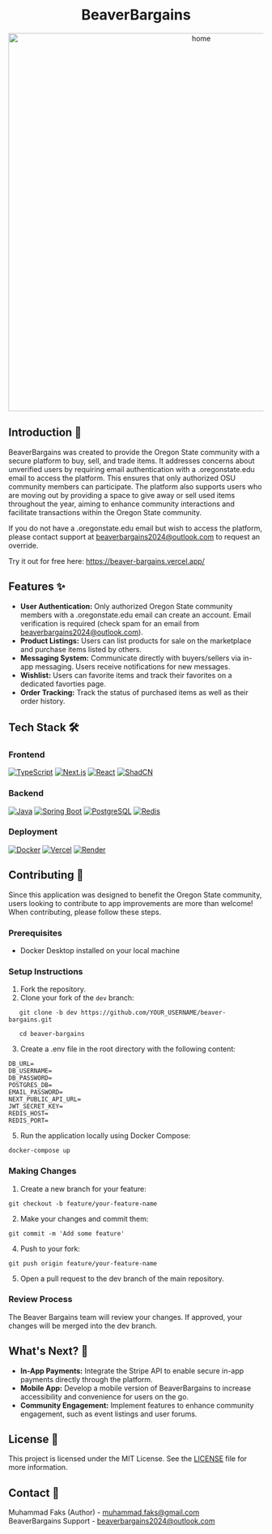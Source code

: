 <div align="center">
  <h1 align="center">BeaverBargains</h1>
  <img width="746" height="auto" alt="home" src="https://github.com/user-attachments/assets/f4177c87-a9fa-423b-9a10-fe05aa7f2488">
</div>

## Introduction 🚀

BeaverBargains was created to provide the Oregon State community with a secure platform to buy, sell, and trade items. It addresses concerns about unverified users by requiring email authentication with a .oregonstate.edu email to access the platform. This ensures that only authorized OSU community members can participate. The platform also supports users who are moving out by providing a space to give away or sell used items throughout the year, aiming to enhance community interactions and facilitate transactions within the Oregon State community.

If you do not have a .oregonstate.edu email but wish to access the platform, please contact support at [beaverbargains2024@outlook.com](mailto:beaverbargains2024@outlook.com) to request an override.

Try it out for free here: https://beaver-bargains.vercel.app/

## Features ✨

- **User Authentication:** Only authorized Oregon State community members with a .oregonstate.edu email can create an account. Email verification is required (check spam for an email from beaverbargains2024@outlook.com).
- **Product Listings:** Users can list products for sale on the marketplace and purchase items listed by others.
- **Messaging System:** Communicate directly with buyers/sellers via in-app messaging. Users receive notifications for new messages.
- **Wishlist:** Users can favorite items and track their favorites on a dedicated favorties page.
- **Order Tracking:** Track the status of purchased items as well as their order history.

## Tech Stack 🛠️

### Frontend

[![TypeScript](https://img.shields.io/badge/TypeScript-007ACC?style=for-the-badge&logo=typescript&logoColor=white)](https://www.typescriptlang.org/)
[![Next.js](https://img.shields.io/badge/Next.js-000000?style=for-the-badge&logo=nextdotjs&logoColor=white)](https://nextjs.org/)
[![React](https://img.shields.io/badge/React-61DAFB?style=for-the-badge&logo=react&logoColor=white)](https://reactjs.org/)
[![ShadCN](https://img.shields.io/badge/ShadCN-FFA500?style=for-the-badge&logo=ShadCN&logoColor=white)](https://shadcn.dev/)

### Backend

[![Java](https://img.shields.io/badge/Java-007396?style=for-the-badge&logo=java&logoColor=white)](https://www.java.com/)
[![Spring Boot](https://img.shields.io/badge/Spring_Boot-6DB33F?style=for-the-badge&logo=spring-boot&logoColor=white)](https://spring.io/projects/spring-boot)
[![PostgreSQL](https://img.shields.io/badge/PostgreSQL-316192?style=for-the-badge&logo=postgresql&logoColor=white)](https://www.postgresql.org/)
[![Redis](https://img.shields.io/badge/Redis-DC382D?style=for-the-badge&logo=redis&logoColor=white)](https://redis.io/)

### Deployment

[![Docker](https://img.shields.io/badge/Docker-2496ED?style=for-the-badge&logo=docker&logoColor=white)](https://www.docker.com/)
[![Vercel](https://img.shields.io/badge/Vercel-000000?style=for-the-badge&logo=vercel&logoColor=white)](https://vercel.com/)
[![Render](https://img.shields.io/badge/Render-46E3B7?style=for-the-badge&logo=render&logoColor=white)](https://render.com/)

## Contributing 🤝

Since this application was designed to benefit the Oregon State community, users looking to contribute to app improvements are more than welcome! When contributing, please follow these steps.

### Prerequisites
- Docker Desktop installed on your local machine

### Setup Instructions
1. Fork the repository.
2. Clone your fork of the `dev` branch:
```
   git clone -b dev https://github.com/YOUR_USERNAME/beaver-bargains.git
```
```
   cd beaver-bargains
```
3. Create a .env file in the root directory with the following content:

```
DB_URL=      
DB_USERNAME=        
DB_PASSWORD=        
POSTGRES_DB=        
EMAIL_PASSWORD=      
NEXT_PUBLIC_API_URL=      
JWT_SECRET_KEY=      
REDIS_HOST=        
REDIS_PORT=
```
5. Run the application locally using Docker Compose:
```
docker-compose up
```

### Making Changes

1. Create a new branch for your feature:
```
git checkout -b feature/your-feature-name
```

2. Make your changes and commit them:        
```
git commit -m 'Add some feature'
```

4. Push to your fork:        
```
git push origin feature/your-feature-name
```

5. Open a pull request to the dev branch of the main repository.

### Review Process

The Beaver Bargains team will review your changes. If approved, your changes will be merged into the dev branch.

## What's Next? 🚀

- **In-App Payments:** Integrate the Stripe API to enable secure in-app payments directly through the platform.
- **Mobile App:** Develop a mobile version of BeaverBargains to increase accessibility and convenience for users on the go.
- **Community Engagement:** Implement features to enhance community engagement, such as event listings and user forums.

## License 📜

This project is licensed under the MIT License. See the [LICENSE](LICENSE) file for more information.

## Contact 📧

Muhammad Faks (Author) - [muhammad.faks@gmail.com](mailto:muhammad.faks@gmail.com)        
BeaverBargains Support  - [beaverbargains2024@outlook.com](mailto:beaverbargains2024@outlook.com)

